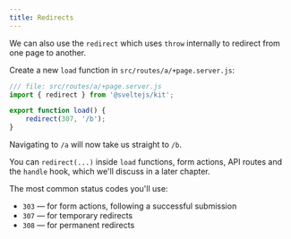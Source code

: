 ```yaml
---
title: Redirects
---
```


We can also use the `redirect` which uses `throw` internally to redirect from one page to another.

Create a new `load` function in `src/routes/a/+page.server.js`:

```js
/// file: src/routes/a/+page.server.js
import { redirect } from '@sveltejs/kit';

export function load() {
	redirect(307, '/b');
}
```

Navigating to `/a` will now take us straight to `/b`.

You can `redirect(...)` inside `load` functions, form actions, API routes and the `handle` hook, which we'll discuss in a later chapter.

The most common status codes you'll use:

- `303` — for form actions, following a successful submission
- `307` — for temporary redirects
- `308` — for permanent redirects

